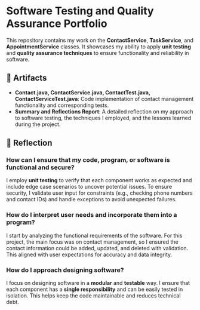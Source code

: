 # Software Testing and Quality Assurance Portfolio

This repository contains my work on the **ContactService**, **TaskService**, and **AppointmentService** classes. It showcases my ability to apply **unit testing** and **quality assurance techniques** to ensure functionality and reliability in software.

## 🧪 Artifacts
- **Contact.java, ContactService.java, ContactTest.java, ContactServiceTest.java**: Code implementation of contact management functionality and corresponding tests.
- **Summary and Reflections Report**: A detailed reflection on my approach to software testing, the techniques I employed, and the lessons learned during the project.

## 📝 Reflection

### How can I ensure that my code, program, or software is functional and secure?
I employ **unit testing** to verify that each component works as expected and include edge case scenarios to uncover potential issues. To ensure security, I validate user input for constraints (e.g., checking phone numbers and contact IDs) and handle exceptions to avoid unexpected failures.

### How do I interpret user needs and incorporate them into a program?
I start by analyzing the functional requirements of the software. For this project, the main focus was on contact management, so I ensured the contact information could be added, updated, and deleted with validation. This aligned with user expectations for accuracy and data integrity.

### How do I approach designing software?
I focus on designing software in a **modular** and **testable** way. I ensure that each component has a **single responsibility** and can be easily tested in isolation. This helps keep the code maintainable and reduces technical debt.
